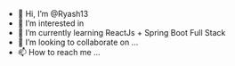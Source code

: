 - 👋 Hi, I’m @Ryash13
- 👀 I’m interested in 
- 🌱 I’m currently learning ReactJs + Spring Boot Full Stack
- 💞️ I’m looking to collaborate on ...
- 📫 How to reach me ...

<!---
Ryash13/Ryash13 is a ✨ special ✨ repository because its `README.md` (this file) appears on your GitHub profile.
You can click the Preview link to take a look at your changes.
--->
